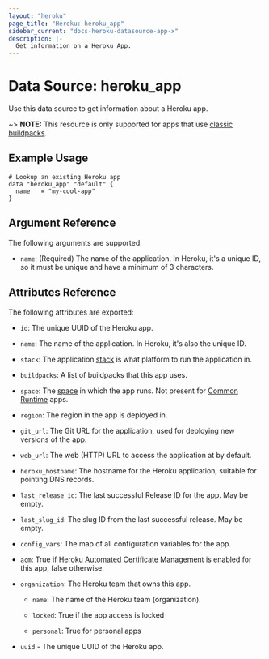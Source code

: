 ```yaml
---
layout: "heroku"
page_title: "Heroku: heroku_app"
sidebar_current: "docs-heroku-datasource-app-x"
description: |-
  Get information on a Heroku App.
---
```


# Data Source: heroku_app

Use this data source to get information about a Heroku app.

~> **NOTE:** This resource is only supported for apps that use [classic buildpacks](https://devcenter.heroku.com/articles/buildpacks#classic-buildpacks).

## Example Usage

```hcl-terraform
# Lookup an existing Heroku app
data "heroku_app" "default" {
  name   = "my-cool-app"
}
```

## Argument Reference

The following arguments are supported:

* `name`: (Required) The name of the application. In Heroku, it's a
   unique ID, so it must be unique and have a minimum of 3 characters.

## Attributes Reference

The following attributes are exported:

* `id`: The unique UUID of the Heroku app.

* `name`: The name of the application. In Heroku, it's also the
   unique ID.

* `stack`: The application [stack](https://devcenter.heroku.com/articles/stack) is what platform to run the application in.

* `buildpacks`: A list of buildpacks that this app uses.

* `space`: The [space](https://devcenter.heroku.com/articles/private-spaces) in which the app runs. Not present for [Common Runtime](https://devcenter.heroku.com/articles/dyno-runtime#common-runtime) apps.

* `region`: The region in the app is deployed in.

* `git_url`: The Git URL for the application, used for
   deploying new versions of the app.

* `web_url`: The web (HTTP) URL to access the application at by default.

* `heroku_hostname`: The hostname for the Heroku application, suitable
   for pointing DNS records.

* `last_release_id`: The last successful Release ID for the app. May be empty.

* `last_slug_id`: The slug ID from the last successful release. May be empty.

* `config_vars`: The map of all configuration variables for the app.

* `acm`: True if [Heroku Automated Certificate Management](https://devcenter.heroku.com/articles/automated-certificate-management) is enabled for this app, false otherwise.

* `organization`: The Heroku team that owns this app. 

  * `name`: The name of the Heroku team (organization).

  * `locked`: True if the app access is locked

  * `personal`: True for personal apps

* `uuid` - The unique UUID of the Heroku app.
